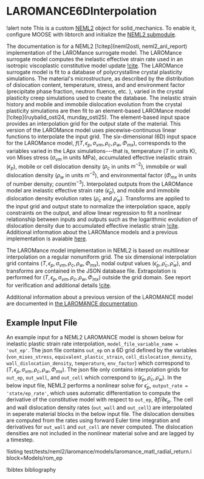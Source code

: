 # LAROMANCE6DInterpolation

!alert note
This is a custom [NEML2](solid_mechanics/NEML2.md) object for solid_mechanics. To enable it, configure MOOSE with libtorch and initialize the [NEML2 submodule](https://github.com/applied-material-modeling/neml2).

The documentation is for a NEML2 [!citep](neml2osti, neml2_anl_report) implementation of the LAROMance surrogate model.  The LAROMance surrogate model computes the inelastic effective strain rate used in an isotropic viscoplastic constitutive model update [!cite](tallman-2020).  The LAROMance surrogate model is fit to a database of polycrystalline crystal plasticity simulations.  The material's microstructure, as described by the distribution of dislocation content, temperature, stress, and and environment factor (precipitate phase fraction, neutron fluence, etc. ), varied in the crystal plasticity creep simulations used to create the database.  The inelastic strain history and mobile and immobile dislocation evolution from the crystal plasticity simulations are then fit to an element-based LAROMance model [!citep](ruybalid_osti24, munday_osti25). The element-based input space provides an interpolation grid for the output state of the material.  This version of the LAROMance model uses piecewise-continuous linear functions to interpolate the input grid.  The six-dimensional (6D) input space for the LAROMance model, $f\left(T,\epsilon_{p},\sigma_{vm},\rho_c,\rho_w,\Phi_{mx}\right)$, corresponds to the variables varied in the LApx simulations---that is, temperature ($T$ in units K), von Mises stress ($\sigma_{vm}$ in units MPa), accumulated effective inelastic strain ($\epsilon_{p}$), mobile or cell dislocation density ($\rho_c$ in units $m^{-2}$), immobile or wall dislocation density ($\rho_w$ in units $m^{-2}$), and environmental factor ($\Phi_{mx}$ in units of number density; $count/m^{-3}$).  Interpolated outputs from the LAROMance model are inelastic effective strain rate ($\dot{\epsilon}_{p}$), and mobile and immobile dislocation density evolution rates ($\dot{\rho}_c$ and  $\dot{\rho}_w$).  Transforms are applied to the input grid and output state to normalize the interpolation space, apply constraints on the output, and allow linear regression to fit a nonlinear relationship between inputs and outputs such as the logarithmic evolution of dislocation density due to accumulated effective inelastic strain [!cite](tallman-2020).  Additional information about the LAROMance models and a previous implementation is avaiable [here](/LAROMANCE.md).

The LAROMance model implementation in NEML2 is based on multilinear interpolation on a regular nonuniform grid.  The six dimensional interpolation grid contains $\left(T,\epsilon_{p},\sigma_{vm},\rho_c,\rho_w,\Phi_{mx}\right)$, nodal output values $\left(\dot{\epsilon}_{p},\dot{\rho}_c,\dot{\rho}_w\right)$, and transforms are contained in the JSON database file.  Extrapolation is performed for $\left(T,\epsilon_{p},\sigma_{vm},\rho_c,\rho_w,\Phi_{mx}\right)$ outside the grid domain.  See report for verification and additional details [!cite](munday_osti25).

Additional information about a previous version of the LAROMANCE model are documented in [the LAROMANCE documentation](/LAROMANCE.md).

## Example Input File

An example input for a NEML2 LAROMANCE model is shown below for inelastic plastic strain rate interpolation, `model_file_variable_name = 'out_ep'`.  The json file contains `out_ep` on a 6D grid defined by the variables (`von_mises_stress`, `equivalent_plastic_strain`, `cell_dislocation_density`, `wall_dislocation_density`, `temperature`, `env_factor`) which correspond to $\left(T,\epsilon_{p},\sigma_{vm},\rho_c,\rho_w,\Phi_{mx}\right)$.  The json file only contains interpolation grids for `out_ep`, `out_wall`, and `out_cell` which correspond to $\left(\dot{\epsilon}_{p},\dot{\rho}_c,\dot{\rho}_w\right)$.  In the below input file, NEML2 performs a nonlinear solve for $\dot{\epsilon}_{p}$, `output_rate = 'state/ep_rate'`, which uses automatic differentiation to compute the derivative of the constitutive model with respect to `out_ep`, $\partial f/\partial\epsilon_{p}$.  The cell and wall dislocation density rates (`out_wall` and `out_cell`) are interpolated in seperate material blocks in the below input file.  The dislocation densities are computed from the rates using forward Euler time integration and derivatives for `out_wall` and `out_cell` are never computed.  The dislocation densities are not included in the nonlinear material solve and are lagged by a timestep.

!listing test/tests/neml2/laromance/models/laromance_matl_radial_return.i block=Models/rom_ep

!bibtex bibliography
